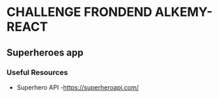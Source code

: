 # CHALLENGE FRONDEND ALKEMY-REACT 
## Superheroes app

### Useful Resources
* Superhero API -https://superheroapi.com/
